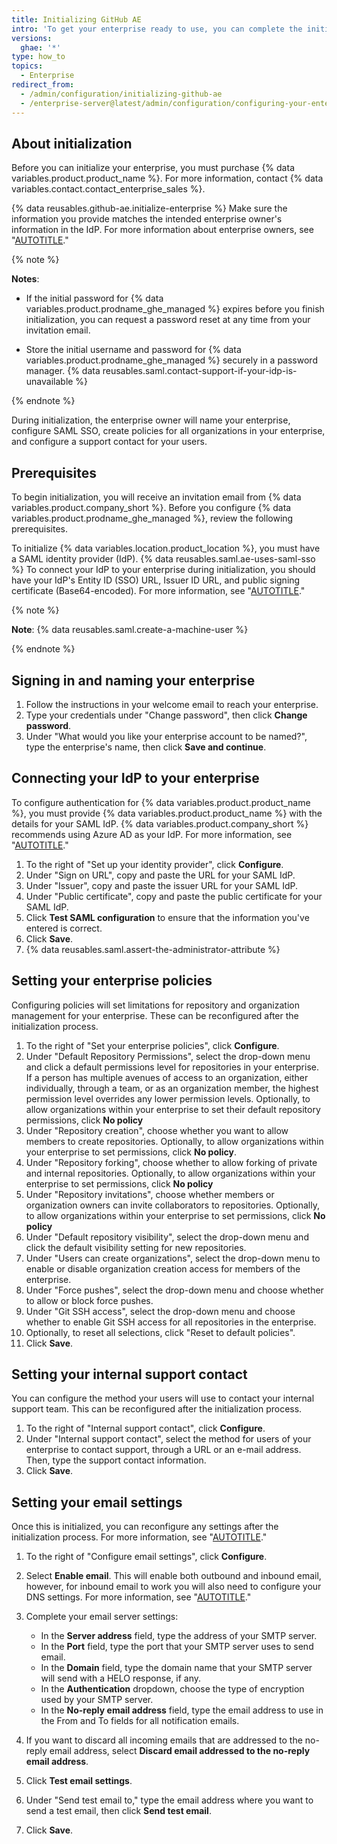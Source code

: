 ```yaml
---
title: Initializing GitHub AE
intro: 'To get your enterprise ready to use, you can complete the initial configuration of {% data variables.product.product_name %}.'
versions:
  ghae: '*'
type: how_to
topics:
  - Enterprise
redirect_from:
  - /admin/configuration/initializing-github-ae
  - /enterprise-server@latest/admin/configuration/configuring-your-enterprise/initializing-github-ae
---
```

## About initialization

Before you can initialize your enterprise, you must purchase {% data variables.product.product_name %}. For more information, contact {% data variables.contact.contact_enterprise_sales %}.

{% data reusables.github-ae.initialize-enterprise %} Make sure the information you provide matches the intended enterprise owner's information in the IdP. For more information about enterprise owners, see "[AUTOTITLE](/admin/user-management/managing-users-in-your-enterprise/roles-in-an-enterprise#enterprise-owner)."

{% note %}

**Notes**:

- If the initial password for {% data variables.product.prodname_ghe_managed %} expires before you finish initialization, you can request a password reset at any time from your invitation email.

- Store the initial username and password for {% data variables.product.prodname_ghe_managed %} securely in a password manager. {% data reusables.saml.contact-support-if-your-idp-is-unavailable %}

{% endnote %}

During initialization, the enterprise owner will name your enterprise, configure SAML SSO, create policies for all organizations in your enterprise, and configure a support contact for your users.

## Prerequisites

To begin initialization, you will receive an invitation email from {% data variables.product.company_short %}. Before you configure {% data variables.product.prodname_ghe_managed %}, review the following prerequisites.

To initialize {% data variables.location.product_location %}, you must have a SAML identity provider (IdP). {% data reusables.saml.ae-uses-saml-sso %} To connect your IdP to your enterprise during initialization, you should have your IdP's Entity ID (SSO) URL, Issuer ID URL, and public signing certificate (Base64-encoded). For more information, see "[AUTOTITLE](/admin/identity-and-access-management/using-saml-for-enterprise-iam/about-saml-for-enterprise-iam)."

{% note %}

**Note**: {% data reusables.saml.create-a-machine-user %}

{% endnote %}

## Signing in and naming your enterprise

1. Follow the instructions in your welcome email to reach your enterprise.
2. Type your credentials under "Change password", then click **Change password**.
3. Under "What would you like your enterprise account to be named?", type the enterprise's name, then click **Save and continue**.

## Connecting your IdP to your enterprise

To configure authentication for {% data variables.product.product_name %}, you must provide {% data variables.product.product_name %} with the details for your SAML IdP. {% data variables.product.company_short %} recommends using Azure AD as your IdP. For more information, see "[AUTOTITLE](/admin/identity-and-access-management/using-saml-for-enterprise-iam)."

1. To the right of "Set up your identity provider", click **Configure**.
1. Under "Sign on URL", copy and paste the URL for your SAML IdP.
1. Under "Issuer", copy and paste the issuer URL for your SAML IdP.
1. Under "Public certificate", copy and paste the public certificate for your SAML IdP.
1. Click **Test SAML configuration** to ensure that the information you've entered is correct.
1. Click **Save**.
1. {% data reusables.saml.assert-the-administrator-attribute %}

## Setting your enterprise policies

Configuring policies will set limitations for repository and organization management for your enterprise. These can be reconfigured after the initialization process.

1. To the right of "Set your enterprise policies", click **Configure**.
2. Under "Default Repository Permissions", select the drop-down menu and click a default permissions level for repositories in your enterprise. If a person has multiple avenues of access to an organization, either individually, through a team, or as an organization member, the highest permission level overrides any lower permission levels. Optionally, to allow organizations within your enterprise to set their default repository permissions, click **No policy**
3. Under "Repository creation", choose whether you want to allow members to create repositories. Optionally, to allow organizations within your enterprise to set permissions, click **No policy**.
4. Under "Repository forking", choose whether to allow forking of private and internal repositories. Optionally, to allow organizations within your enterprise to set permissions, click **No policy**
5. Under "Repository invitations", choose whether members or organization owners can invite collaborators to repositories. Optionally, to allow organizations within your enterprise to set permissions, click **No policy**
6. Under "Default repository visibility", select the drop-down menu and click the default visibility setting for new repositories.
7. Under "Users can create organizations", select the drop-down menu to enable or disable organization creation access for members of the enterprise.
8. Under "Force pushes", select the drop-down menu and choose whether to allow or block force pushes.
9. Under "Git SSH access", select the drop-down menu and choose whether to enable Git SSH access for all repositories in the enterprise.
10. Optionally, to reset all selections, click "Reset to default policies".
11. Click **Save**.

## Setting your internal support contact

You can configure the method your users will use to contact your internal support team. This can be reconfigured after the initialization process.

1. To the right of "Internal support contact", click **Configure**.
2. Under "Internal support contact", select the method for users of your enterprise to contact support, through a URL or an e-mail address. Then, type the support contact information.
3. Click **Save**.

## Setting your email settings

Once this is initialized, you can reconfigure any settings after the initialization process. For more information, see "[AUTOTITLE](/admin/configuration/configuring-your-enterprise/configuring-email-for-notifications)."

1. To the right of "Configure email settings", click **Configure**.
2. Select **Enable email**. This will enable both outbound and inbound email, however, for inbound email to work you will also need to configure your DNS settings. For more information, see "[AUTOTITLE](/admin/configuration/configuring-your-enterprise/configuring-email-for-notifications#configuring-dns-and-firewall-settings-to-allow-incoming-emails)."
3. Complete your email server settings:
    - In the **Server address** field, type the address of your SMTP server.
    - In the **Port** field, type the port that your SMTP server uses to send email.
    - In the **Domain** field, type the domain name that your SMTP server will send with a HELO response, if any.
    - In the **Authentication** dropdown, choose the type of encryption used by your SMTP server.
    - In the **No-reply email address** field, type the email address to use in the From and To fields for all notification emails.

4. If you want to discard all incoming emails that are addressed to the no-reply email address, select **Discard email addressed to the no-reply email address**.
5. Click **Test email settings**.
6. Under "Send test email to," type the email address where you want to send a test email, then click **Send test email**.
7. Click **Save**.
